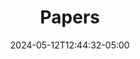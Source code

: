 ---
title: "Papers"
date: 2024-05-12T12:44:32-05:00
draft: false
image: ''
description:
menus: "main"
---